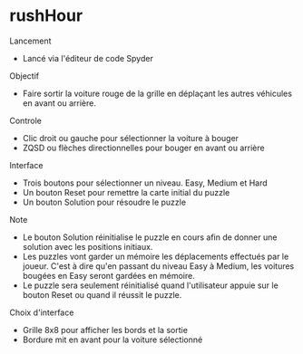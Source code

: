 # rushHour

Lancement
- Lancé via l'éditeur de code Spyder

Objectif
- Faire sortir la voiture rouge de la grille en déplaçant les autres véhicules en avant ou arrière.

Controle
- Clic droit ou gauche pour sélectionner la voiture à bouger
- ZQSD ou flèches directionnelles pour bouger en avant ou arrière

Interface
- Trois boutons pour sélectionner un niveau. Easy, Medium et Hard
- Un bouton Reset pour remettre la carte initial du puzzle
- Un bouton Solution pour résoudre le puzzle

Note
- Le bouton Solution réinitialise le puzzle en cours afin de donner une solution avec les positions initiaux.
- Les puzzles vont garder un mémoire les déplacements effectués par le joueur. C'est à dire qu'en passant du niveau Easy à Medium, les voitures bougées en Easy seront gardées en mémoire.
- Le puzzle sera seulement réinitialisé quand l'utilisateur appuie sur le bouton Reset ou quand il réussit le puzzle.

Choix d'interface
- Grille 8x8 pour afficher les bords et la sortie
- Bordure mit en avant pour la voiture sélectionné
